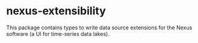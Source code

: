 # nexus-extensibility

This package contains types to write data source extensions for the Nexus software (a UI for time-series data lakes). 